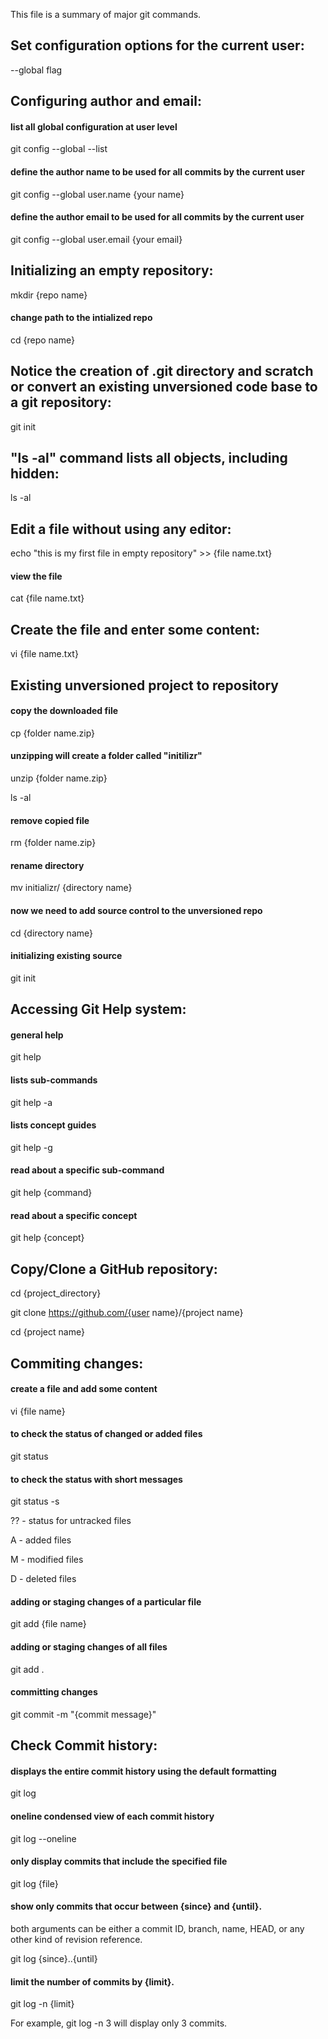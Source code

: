 This file is a summary of major git commands. 

## Set configuration options for the current user:

--global flag 

## Configuring author and email:

#### list all global configuration at user level

git config --global --list   

#### define the author name to be used for all commits by the current user

git config --global user.name {your name}

#### define the author email to be used for all commits by the current user

git config --global user.email {your email}

## Initializing an empty repository: 

mkdir {repo name}

#### change path to the intialized repo 

cd {repo name}
   
## Notice the creation of .git directory and scratch or convert an existing unversioned code base to a git repository:            

git init   
                       
## "ls -al" command lists all objects, including hidden: 

ls -al  
      
## Edit a file without using any editor:                                                               

echo "this is my first file in empty repository" >> {file name.txt}  

#### view the file

cat {file name.txt}

## Create the file and enter some content:

vi  {file name.txt}                                        

## Existing unversioned project to repository

#### copy the downloaded file

cp {folder name.zip}

#### unzipping will create a folder called "initilizr"     

unzip {folder name.zip}                                      

ls -al

#### remove copied file

rm {folder name.zip} 

#### rename directory                                          

mv initializr/ {directory name}    
              
#### now we need to add source control to the unversioned repo

cd {directory name}   
         
#### initializing existing source                        

git init            
  
## Accessing Git Help system: 

#### general help

git help

#### lists sub-commands

git help -a

#### lists concept guides

git help -g

#### read about a specific sub-command

git help {command}

#### read about a specific concept

git help {concept}

## Copy/Clone a GitHub repository:

cd {project_directory}

git clone https://github.com/{user name}/{project name}

cd {project name}

## Commiting changes:

#### create a file and add some content

vi {file name}                    

#### to check the status of changed or added files 

git status 

#### to check the status with short messages 

git status -s 

?? - status for untracked files 

A - added files 

M - modified files 

D - deleted files 

#### adding or staging changes of a particular file

git add {file name}

#### adding or staging changes of all files

git add .

#### committing changes

git commit -m "{commit message}"

## Check Commit history: 

#### displays the entire commit history using the default formatting

git log     

#### oneline condensed view of each commit history                      

git log --oneline

#### only display commits that include the specified file                             

git log {file}
   
#### show only commits that occur between {since} and {until}. 
   
both arguments can be either a commit ID, branch, name, HEAD, or any other kind of revision reference.                    

git log {since}..{until}                     

#### limit the number of commits by {limit}. 
   
git log -n {limit}                      
   
For example, git log -n 3 will display only 3 commits.  
